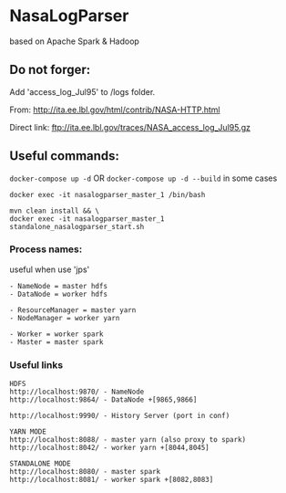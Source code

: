 # NasaLogParser
based on Apache Spark  & Hadoop

## Do not forger:
Add 'access_log_Jul95' to /logs folder.

From: http://ita.ee.lbl.gov/html/contrib/NASA-HTTP.html

Direct link: ftp://ita.ee.lbl.gov/traces/NASA_access_log_Jul95.gz


## Useful commands:


` docker-compose up -d ` OR ` docker-compose up -d --build ` in some cases

` docker exec -it nasalogparser_master_1 /bin/bash `


```shell
mvn clean install && \
docker exec -it nasalogparser_master_1 standalone_nasalogparser_start.sh
```


### Process names:
useful when use 'jps'

    - NameNode = master hdfs
    - DataNode = worker hdfs
    
    - ResourceManager = master yarn
    - NodeManager = worker yarn
    
    - Worker = worker spark
    - Master = master spark

### Useful links
    HDFS
    http://localhost:9870/ - NameNode
    http://localhost:9864/ - DataNode +[9865,9866]
    
    http://localhost:9990/ - History Server (port in conf)
    
    YARN MODE
    http://localhost:8088/ - master yarn (also proxy to spark)
    http://localhost:8042/ - worker yarn +[8044,8045]
    
    STANDALONE MODE
    http://localhost:8080/ - master spark  
    http://localhost:8081/ - worker spark +[8082,8083]
